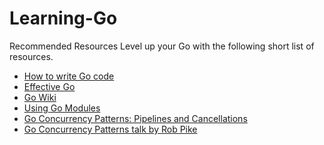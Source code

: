 # Learning-Go

Recommended Resources
Level up your Go with the following short list of resources.

- [How to write Go code](https://go.dev/doc/code)
- [Effective Go](https://golang.org/doc/effective_go.html)
- [Go Wiki](https://github.com/golang/go/wiki)
- [Using Go Modules](https://go.dev/blog/using-go-modules)
- [Go Concurrency Patterns: Pipelines and Cancellations](https://go.dev/blog/pipelines)
- [Go Concurrency Patterns talk by Rob Pike](https://www.youtube.com/watch?v=f6kdp27TYZs)
